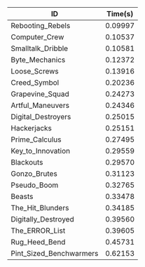 |ID|Time(s)|
|-|-|
|Rebooting_Rebels|0.09997|
|Computer_Crew|0.10537|
|Smalltalk_Dribble|0.10581|
|Byte_Mechanics|0.12372|
|Loose_Screws|0.13916|
|Creed_Symbol|0.20236|
|Grapevine_Squad|0.24273|
|Artful_Maneuvers|0.24346|
|Digital_Destroyers|0.25015|
|Hackerjacks|0.25151|
|Prime_Calculus|0.27495|
|Key_to_Innovation|0.29559|
|Blackouts|0.29570|
|Gonzo_Brutes|0.31123|
|Pseudo_Boom|0.32765|
|Beasts|0.33478|
|The_Hit_Blunders|0.34185|
|Digitally_Destroyed|0.39560|
|The_ERROR_List|0.39605|
|Rug_Heed_Bend|0.45731|
|Pint_Sized_Benchwarmers|0.62153|
